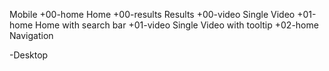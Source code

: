 Mobile
+00-home      Home
+00-results		Results
+00-video			Single Video
+01-home			Home with search bar
+01-video			Single Video with tooltip
+02-home      Navigation

-Desktop
